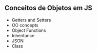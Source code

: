 ## Conceitos de Objetos em JS

- Getters and Setters
- OO concepts
- Object Functions
- Inheritance
- JSON
- Class